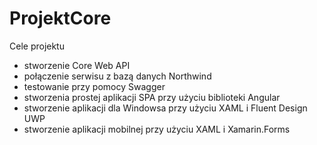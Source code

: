 # ProjektCore



Cele projektu
- stworzenie Core Web API
- połączenie serwisu z bazą danych Northwind
- testowanie przy pomocy Swagger
- stworzenia prostej aplikacji SPA przy użyciu biblioteki Angular
- stworzenie aplikacji dla Windowsa przy użyciu XAML i Fluent Design UWP
- stworzenie aplikacji mobilnej przy użyciu XAML i Xamarin.Forms
